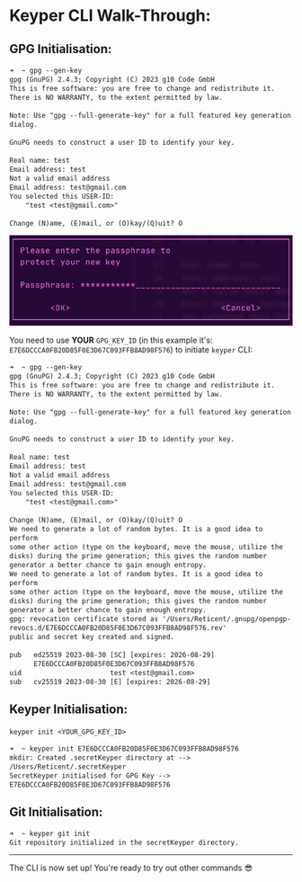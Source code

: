 # Keyper CLI Walk-Through: 

## GPG Initialisation: 

```
➜  ~ gpg --gen-key
gpg (GnuPG) 2.4.3; Copyright (C) 2023 g10 Code GmbH
This is free software: you are free to change and redistribute it.
There is NO WARRANTY, to the extent permitted by law.

Note: Use "gpg --full-generate-key" for a full featured key generation dialog.

GnuPG needs to construct a user ID to identify your key.

Real name: test
Email address: test
Not a valid email address
Email address: test@gmail.com
You selected this USER-ID:
    "test <test@gmail.com>"

Change (N)ame, (E)mail, or (O)kay/(Q)uit? O
```
![paraphrase](image.png)

You need to use **YOUR** `GPG_KEY_ID` (in this example it's: `E7E6DCCCA0FB20D85F0E3D67C093FFB8AD98F576`) to initiate `keyper` CLI:
```
➜  ~ gpg --gen-key
gpg (GnuPG) 2.4.3; Copyright (C) 2023 g10 Code GmbH
This is free software: you are free to change and redistribute it.
There is NO WARRANTY, to the extent permitted by law.

Note: Use "gpg --full-generate-key" for a full featured key generation dialog.

GnuPG needs to construct a user ID to identify your key.

Real name: test
Email address: test
Not a valid email address
Email address: test@gmail.com
You selected this USER-ID:
    "test <test@gmail.com>"

Change (N)ame, (E)mail, or (O)kay/(Q)uit? O
We need to generate a lot of random bytes. It is a good idea to perform
some other action (type on the keyboard, move the mouse, utilize the
disks) during the prime generation; this gives the random number
generator a better chance to gain enough entropy.
We need to generate a lot of random bytes. It is a good idea to perform
some other action (type on the keyboard, move the mouse, utilize the
disks) during the prime generation; this gives the random number
generator a better chance to gain enough entropy.
gpg: revocation certificate stored as '/Users/Reticent/.gnupg/openpgp-revocs.d/E7E6DCCCA0FB20D85F0E3D67C093FFB8AD98F576.rev'
public and secret key created and signed.

pub   ed25519 2023-08-30 [SC] [expires: 2026-08-29]
      E7E6DCCCA0FB20D85F0E3D67C093FFB8AD98F576
uid                      test <test@gmail.com>
sub   cv25519 2023-08-30 [E] [expires: 2026-08-29]
```

## Keyper Initialisation: 

`keyper init <YOUR_GPG_KEY_ID>`

```
➜  ~ keyper init E7E6DCCCA0FB20D85F0E3D67C093FFB8AD98F576
mkdir: Created .secretKeyper directory at -->  /Users/Reticent/.secretKeyper
SecretKeyper initialised for GPG Key --> E7E6DCCCA0FB20D85F0E3D67C093FFB8AD98F576
```

## Git Initialisation: 

```
➜  ~ keyper git init
Git repository initialized in the secretKeyper directory.
```

-----

The CLI is now set up! You're ready to try out other commands 😎